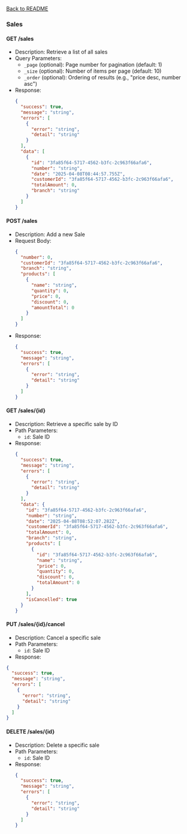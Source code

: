 [Back to README](../README.md)

### Sales

#### GET /sales

- Description: Retrieve a list of all sales
- Query Parameters:
  - `_page` (optional): Page number for pagination (default: 1)
  - `_size` (optional): Number of items per page (default: 10)
  - `_order` (optional): Ordering of results (e.g., "price desc, number asc")
- Response:
  ```json
  {
    "success": true,
    "message": "string",
    "errors": [
      {
        "error": "string",
        "detail": "string"
      }
    ],
    "data": [
      {
        "id": "3fa85f64-5717-4562-b3fc-2c963f66afa6",
        "number": "string",
        "date": "2025-04-08T08:44:57.755Z",
        "customerId": "3fa85f64-5717-4562-b3fc-2c963f66afa6",
        "totalAmount": 0,
        "branch": "string"
      }
    ]
  }
  ```

#### POST /sales

- Description: Add a new Sale
- Request Body:
  ```json
  {
    "number": 0,
    "customerId": "3fa85f64-5717-4562-b3fc-2c963f66afa6",
    "branch": "string",
    "products": [
      {
        "name": "string",
        "quantity": 0,
        "price": 0,
        "discount": 0,
        "amountTotal": 0
      }
    ]
  }
  ```
- Response:
  ```json
  {
    "success": true,
    "message": "string",
    "errors": [
      {
        "error": "string",
        "detail": "string"
      }
    ]
  }
  ```

#### GET /sales/{id}

- Description: Retrieve a specific sale by ID
- Path Parameters:
  - `id`: Sale ID
- Response:
  ```json
  {
    "success": true,
    "message": "string",
    "errors": [
      {
        "error": "string",
        "detail": "string"
      }
    ],
    "data": {
      "id": "3fa85f64-5717-4562-b3fc-2c963f66afa6",
      "number": "string",
      "date": "2025-04-08T08:52:07.282Z",
      "customerId": "3fa85f64-5717-4562-b3fc-2c963f66afa6",
      "totalAmount": 0,
      "branch": "string",
      "products": [
        {
          "id": "3fa85f64-5717-4562-b3fc-2c963f66afa6",
          "name": "string",
          "price": 0,
          "quantity": 0,
          "discount": 0,
          "totalAmount": 0
        }
      ],
      "isCancelled": true
    }
  }
  ```

#### PUT /sales/{id}/cancel

- Description: Cancel a specific sale
- Path Parameters:
  - `id`: Sale ID
- Response:

```json
{
  "success": true,
  "message": "string",
  "errors": [
    {
      "error": "string",
      "detail": "string"
    }
  ]
}
```

#### DELETE /sales/{id}

- Description: Delete a specific sale
- Path Parameters:
  - `id`: Sale ID
- Response:
  ```json
  {
    "success": true,
    "message": "string",
    "errors": [
      {
        "error": "string",
        "detail": "string"
      }
    ]
  }
  ```
